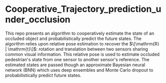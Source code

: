 # Cooperative_Trajectory_prediction_under_occlusion
This repo presents an algorithm to cooperatively estimate the state of an occluded object and probabilistically predict the future states.  The algorithm relies upon
relative pose estimation to recover the $\[\mathrm{R} | \mathrm{t}\]$: rotation and translation  between two sensors sharing common visual information. This relative 
pose is used to estimate occluded pedestrian's state from one sensor to another sensor's reference. The estimated states are passed though an approximate Bayesian 
neural network (BNN) which uses deep ensembles and Monte Carlo dropout to probabilistically predict future states.
